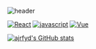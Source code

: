 ![header](https://capsule-render.vercel.app/api?type=transparent&color=auto&height=300&section=header&text=ajrfyd&desc=dev%20hub%20&descAlign=60&descAlignY=65&animation=scaleIn&fontSize=90&fontColor=6200ee)

[![React](https://img.shields.io/badge/react-61DAFB?style=flat-square&logo=react&logoColor=ffffff)]()
[![javascript](https://img.shields.io/badge/javascript-F7DF1E?style=flat-square&logo=javascript&logoColor=ffffff)]()
[![Vue](https://img.shields.io/badge/vue.js-4FC08D?style=flat-square&logo=vue.js&logoColor=ffffff)]()

[![ajrfyd's GitHub stats](https://github-readme-stats.vercel.app/api?username=ajrfyd&show_icons=true&theme=highcontrast)](https://github.com/ajrfyd/github-readme-stats)


